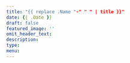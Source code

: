 ```yaml
---
title: "{{ replace .Name "-" " " | title }}"
date: {{ .Date }}
draft: false
featured_image: ''
omit_header_text: 
description: 
type: 
menu: 
---
```


